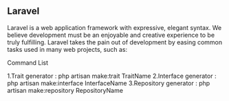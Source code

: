 

##  Laravel

Laravel is a web application framework with expressive, elegant syntax. We believe development must be an enjoyable and creative experience to be truly fulfilling. Laravel takes the pain out of development by easing common tasks used in many web projects, such as:

Command List

1.Trait generator : php artisan make:trait TraitName
2.Interface generator : php artisan make:interface InterfaceName
3.Repository generator : php artisan make:repository RepositoryName
